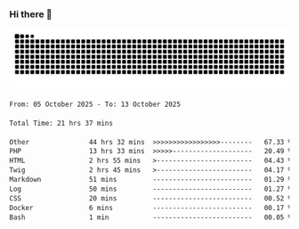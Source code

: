 ### Hi there 👋
<picture>
  <source media="(prefers-color-scheme: dark)" srcset="https://raw.githubusercontent.com/skyhhjmk/skyhhjmk/output/github-contribution-grid-snake-dark.svg">
  <source media="(prefers-color-scheme: light)" srcset="https://raw.githubusercontent.com/skyhhjmk/skyhhjmk/output/github-contribution-grid-snake.svg">
  <img alt="github contribution grid snake animation" src="https://raw.githubusercontent.com/skyhhjmk/skyhhjmk/output/github-contribution-grid-snake.svg">
</picture>

<!--START_SECTION:waka-->

```txt
From: 05 October 2025 - To: 13 October 2025

Total Time: 21 hrs 37 mins

Other               44 hrs 32 mins  >>>>>>>>>>>>>>>>>--------   67.33 %
PHP                 13 hrs 33 mins  >>>>>--------------------   20.49 %
HTML                2 hrs 55 mins   >------------------------   04.43 %
Twig                2 hrs 45 mins   >------------------------   04.17 %
Markdown            51 mins         -------------------------   01.29 %
Log                 50 mins         -------------------------   01.27 %
CSS                 20 mins         -------------------------   00.52 %
Docker              6 mins          -------------------------   00.17 %
Bash                1 min           -------------------------   00.05 %
```

<!--END_SECTION:waka-->
